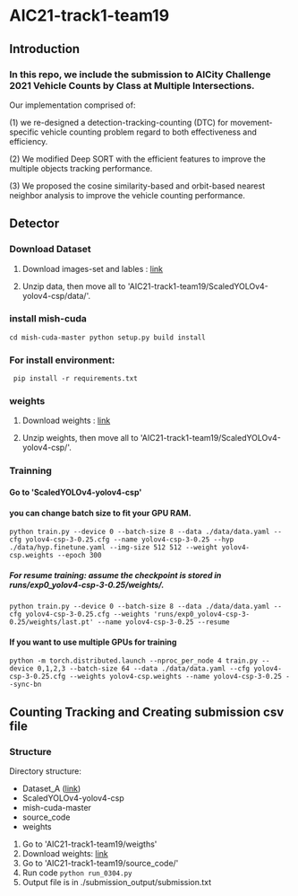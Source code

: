 # AIC21-track1-team19
## Introduction
### In this repo, we include the submission to AICity Challenge 2021 Vehicle Counts by Class at Multiple Intersections.

Our implementation comprised of:


(1) we re-designed a detection-tracking-counting (DTC) for movement-specific vehicle counting problem
regard to both effectiveness and efficiency.

(2) We modified Deep SORT with the efficient features to improve
the multiple objects tracking performance. 

(3) We proposed
the cosine similarity-based and orbit-based nearest
neighbor analysis to improve the vehicle counting
performance.
## Detector
### Download Dataset
1. Download images-set and lables : [link](https://drive.google.com/file/d/1wJSEGW2aamyeXmqSJuWgr2FyKScuuwL-/view?usp=sharing)

2. Unzip data, then move all to 'AIC21-track1-team19/ScaledYOLOv4-yolov4-csp/data/'.

### install mish-cuda
`
cd mish-cuda-master
python setup.py build install
`
### For install environment:
`
pip install -r requirements.txt`
### weights
1. Download weights : [link](https://drive.google.com/file/d/1Xlyd82J5J5Ktn73tYfgArPBk95kgxYFh/view?usp=sharing)

2. Unzip weights, then move all to 'AIC21-track1-team19/ScaledYOLOv4-yolov4-csp/'.


### Trainning
#### Go to 'ScaledYOLOv4-yolov4-csp'
#### you can change batch size to fit your GPU RAM.
`
python train.py --device 0 --batch-size 8 --data ./data/data.yaml --cfg yolov4-csp-3-0.25.cfg --name yolov4-csp-3-0.25 --hyp ./data/hyp.finetune.yaml --img-size 512 512 --weight yolov4-csp.weights --epoch 300
`
##### For resume training: assume the checkpoint is stored in runs/exp0_yolov4-csp-3-0.25/weights/.
`
python train.py --device 0 --batch-size 8 --data ./data/data.yaml --cfg yolov4-csp-3-0.25.cfg --weights 'runs/exp0_yolov4-csp-3-0.25/weights/last.pt' --name yolov4-csp-3-0.25 --resume
`
#### If you want to use multiple GPUs for training
`
python -m torch.distributed.launch --nproc_per_node 4 train.py --device 0,1,2,3 --batch-size 64 --data ./data/data.yaml --cfg yolov4-csp-3-0.25.cfg --weights yolov4-csp.weights --name yolov4-csp-3-0.25 --sync-bn
`
## Counting Tracking and Creating submission csv file
### Structure
Directory structure:

* Dataset_A ([link](https://drive.google.com/drive/folders/1Q6s3YL0KQ2nnFM1Es8RvEAQcdfYEs_zf?usp=sharing))
* ScaledYOLOv4-yolov4-csp
* mish-cuda-master
* source_code
* weights

1. Go to 'AIC21-track1-team19/weigths'
2. Download weights: [link](https://drive.google.com/file/d/18ZbLNb1DfjJ42WGwQGMwRAfAJgOqqKm4/view?usp=sharing)
3. Go to 'AIC21-track1-team19/source_code/'
4. Run code
` python run_0304.py `
5. Output file is in ./submission_output/submission.txt
